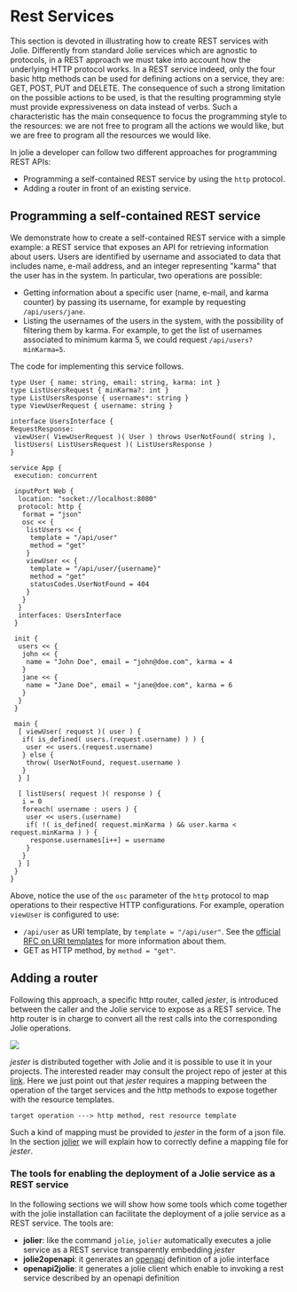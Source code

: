 # Rest Services

This section is devoted in illustrating how to create REST services with Jolie. Differently from standard Jolie services which are agnostic to protocols, in a REST approach we must take into account how the underlying HTTP protocol works. In a REST service indeed, only the four basic http methods can be used for defining actions on a service, they are: GET, POST, PUT and DELETE. The consequence of such a strong limitation on the possible actions to be used, is that the resulting programming style must provide expressiveness on data instead of verbs. Such a characteristic has the main consequence to focus the programming style to the resources: we are not free to program all the actions we would like, but we are free to program all the resources we would like.

In jolie a developer can follow two different approaches for programming REST APIs:

- Programming a self-contained REST service by using the `http` protocol.
- Adding a router in front of an existing service.

## Programming a self-contained REST service

We demonstrate how to create a self-contained REST service with a simple example: a REST service that exposes an API for retrieving information about users. Users are identified by username and associated to data that includes name, e-mail address, and an integer representing "karma" that the user has in the system. In particular, two operations are possible:

- Getting information about a specific user (name, e-mail, and karma counter) by passing its username, for example by requesting `/api/users/jane`.
- Listing the usernames of the users in the system, with the possibility of filtering them by karma. For example, to get the list of usernames associated to minimum karma 5, we could request `/api/users?minKarma=5`.

The code for implementing this service follows.

```jolie
type User { name: string, email: string, karma: int }
type ListUsersRequest { minKarma?: int }
type ListUsersResponse { usernames*: string }
type ViewUserRequest { username: string }

interface UsersInterface {
RequestResponse:
 viewUser( ViewUserRequest )( User ) throws UserNotFound( string ),
 listUsers( ListUsersRequest )( ListUsersResponse )
}

service App {
 execution: concurrent

 inputPort Web {
  location: "socket://localhost:8080"
  protocol: http {
   format = "json"
   osc << {
    listUsers << {
     template = "/api/user"
     method = "get"
    }
    viewUser << {
     template = "/api/user/{username}"
     method = "get"
     statusCodes.UserNotFound = 404
    }
   }
  }
  interfaces: UsersInterface
 }

 init {
  users << {
   john << {
    name = "John Doe", email = "john@doe.com", karma = 4
   }
   jane << {
    name = "Jane Doe", email = "jane@doe.com", karma = 6
   }
  }
 }
    
 main {
  [ viewUser( request )( user ) {
   if( is_defined( users.(request.username) ) ) {
    user << users.(request.username)
   } else {
    throw( UserNotFound, request.username )
   }
  } ]

  [ listUsers( request )( response ) {
   i = 0
   foreach( username : users ) {
    user << users.(username)
    if( !( is_defined( request.minKarma ) && user.karma < request.minKarma ) ) {
     response.usernames[i++] = username
    }
   }
  } ]
 }
}
```

Above, notice the use of the `osc` parameter of the `http` protocol to map operations to their respective HTTP configurations.
For example, operation `viewUser` is configured to use:

- `/api/user` as URI template, by `template = "/api/user"`. See the [official RFC on URI templates](https://www.rfc-editor.org/rfc/rfc6570) for more information about them.
- GET as HTTP method, by `method = "get"`.

## Adding a router

Following this approach, a specific http router, called _jester_, is introduced between the caller and the Jolie service to expose as a REST service. The http router is in charge to convert all the rest calls into the corresponding Jolie operations.

![](../../.gitbook/assets/rest.png)

_jester_ is distributed together with Jolie and it is possible to use it in your projects. The interested reader may consult the project repo of jester at this [link](https://github.com/jolie/jester). Here we just point out that _jester_ requires a mapping between the operation of the target services and the http methods to expose together with the resource templates.

```text
target operation ---> http method, rest resource template
```

Such a kind of mapping must be provided to _jester_ in the form of a json file. In the section [jolier](https://github.com/jolie/docs/tree/995bf15f2ee50877e8722867c19c5c8871b48116/rest/jolier.md) we will explain how to correctly define a mapping file for _jester_.

### The tools for enabling the deployment of a Jolie service as a REST service

In the following sections we will show how some tools which come together with the jolie installation can facilitate the deployment of a jolie service as a REST service. The tools are:

- **jolier**: like the command `jolie`, `jolier` automatically executes a jolie service as a REST service transparently embedding _jester_
- **jolie2openapi**: it generates an [openapi](https://swagger.io/docs/specification/about/) definition of a jolie interface
- **openapi2jolie**: it generates a jolie client which enable to invoking a rest service described by an openapi definition
